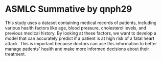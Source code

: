 # ASMLC Summative by qnph29
This study uses a dataset containing medical records of patients, including various health factors like age, blood pressure, cholesterol levels, and previous medical history. By looking at these factors, we want to develop a model that can accurately predict if a patient is at high risk of a fatal heart attack. This is important because doctors can use this information to better manage patients' health and make more informed decisions about their treatment.

